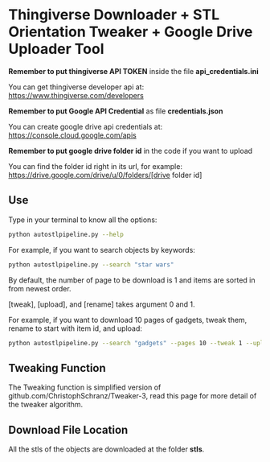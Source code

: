 # Thingiverse Downloader + STL Orientation Tweaker + Google Drive Uploader Tool

**Remember to put thingiverse API TOKEN** inside the file **api_credentials.ini**

You can get thingiverse developer api at:
https://www.thingiverse.com/developers

**Remember to put Google API Credential** as file **credentials.json**

You can create google drive api credentials at:
https://console.cloud.google.com/apis

**Remember to put google drive folder id** in the code if you want to upload

You can find the folder id right in its url, for example:
https://drive.google.com/drive/u/0/folders/[drive folder id]

## Use

Type in your terminal to know all the options:

```bash
python autostlpipeline.py --help
```

For example, if you want to search objects by keywords:

```bash
python autostlpipeline.py --search "star wars"
```
By default, the number of page to be download is 1 and items are sorted in from newest order.

[tweak], [upload], and [rename] takes argument 0 and 1.

For example, if you want to download 10 pages of gadgets, tweak them, rename to start with item id, and upload:

```bash
python autostlpipeline.py --search "gadgets" --pages 10 --tweak 1 --upload 1 --rename 1
```

## Tweaking Function
The Tweaking function is simplified version of github.com/ChristophSchranz/Tweaker-3, read this page for more detail of the tweaker algorithm.

## Download File Location

All the stls of the objects are downloaded at the folder **stls**.
